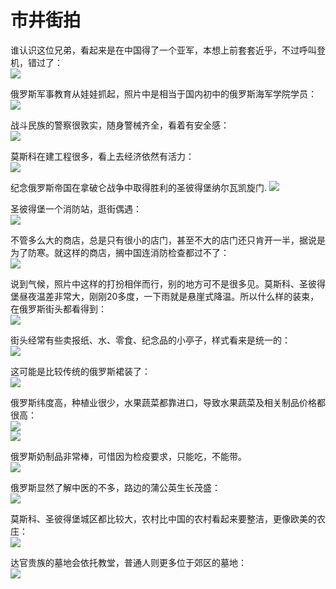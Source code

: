 # 市井街拍
谁认识这位兄弟，看起来是在中国得了一个亚军，本想上前套套近乎，不过呼叫登机，错过了：  
![](imgs/IMG_20230529_183546.dest.jpg)  

俄罗斯军事教育从娃娃抓起，照片中是相当于国内初中的俄罗斯海军学院学员：  
![](imgs/IMG_20230601_142912.dest.jpg)  

战斗民族的警察很敦实，随身警械齐全，看着有安全感：  
![](imgs/IMG_20230529_175931.dest.jpg)  

莫斯科在建工程很多，看上去经济依然有活力：  
![](imgs/IMG_20230529_182248.dest.jpg)  

纪念俄罗斯帝国在拿破仑战争中取得胜利的圣彼得堡纳尔瓦凯旋门.
![](imgs/IMG_20230601_132121.dest.jpg)  

圣彼得堡一个消防站，逛街偶遇：  
![](imgs/IMG_20230603_171328.dest.jpg)  

不管多么大的商店，总是只有很小的店门，甚至不大的店门还只肯开一半，据说是为了防寒。就这样的商店，搁中国连消防检查都过不了：  
![](imgs/IMG_20230530_051950.dest.jpg)  

说到气候，照片中这样的打扮相伴而行，别的地方可不是很多见。莫斯科、圣彼得堡昼夜温差非常大，刚刚20多度，一下雨就是悬崖式降温。所以什么样的装束，在俄罗斯街头都看得到：  
![](imgs/IMG_20230530_091849.dest.jpg)  

街头经常有些卖报纸、水、零食、纪念品的小亭子，样式看来是统一的：  
![](imgs/IMG_20230531_130608.dest.jpg)  

这可能是比较传统的俄罗斯裙装了：  
![](imgs/IMG_20230530_105203.dest.jpg)  

俄罗斯纬度高，种植业很少，水果蔬菜都靠进口，导致水果蔬菜及相关制品价格都很高：  
![](imgs/IMG_20230601_191347.dest.jpg)  
![](imgs/IMG_20230601_191355.dest.jpg)  

俄罗斯奶制品非常棒，可惜因为检疫要求，只能吃，不能带。  
![](imgs/IMG_20230531_180155.dest.jpg)  

俄罗斯显然了解中医的不多，路边的蒲公英生长茂盛：  
![](imgs/IMG_20230601_083457.dest.jpg)  

莫斯科、圣彼得堡城区都比较大，农村比中国的农村看起来要整洁，更像欧美的农庄：  
![](imgs/IMG_20230530_103325.dest.jpg)  

达官贵族的墓地会依托教堂，普通人则更多位于郊区的墓地：  
![](imgs/IMG_20230530_103355.dest.jpg)  

